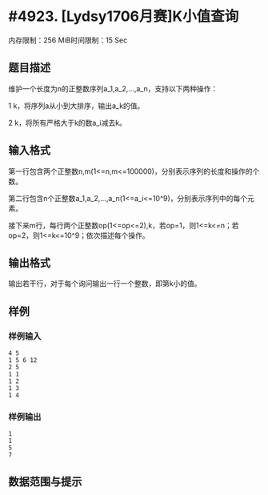 # #4923. [Lydsy1706月赛]K小值查询

内存限制：256 MiB时间限制：15 Sec

## 题目描述

维护一个长度为n的正整数序列a_1,a_2,...,a_n，支持以下两种操作：

1 k，将序列a从小到大排序，输出a_k的值。

2 k，将所有严格大于k的数a_i减去k。

## 输入格式

第一行包含两个正整数n,m(1<=n,m<=100000)，分别表示序列的长度和操作的个数。

第二行包含n个正整数a_1,a_2,...,a_n(1<=a_i<=10^9)，分别表示序列中的每个元素。

接下来m行，每行两个正整数op(1<=op<=2),k，若op=1，则1<=k<=n；若op=2，则1<=k<=10^9；依次描述每个操作。

## 输出格式

输出若干行，对于每个询问输出一行一个整数，即第k小的值。

## 样例

### 样例输入

    
    4 5
    1 5 6 12
    2 5
    1 1
    1 2
    1 3
    1 4
    

### 样例输出

    
    1
    1
    5
    7
    
    

## 数据范围与提示
